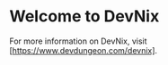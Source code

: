 Welcome to DevNix
=================

For more information on DevNix, visit
[https://www.devdungeon.com/devnix].
